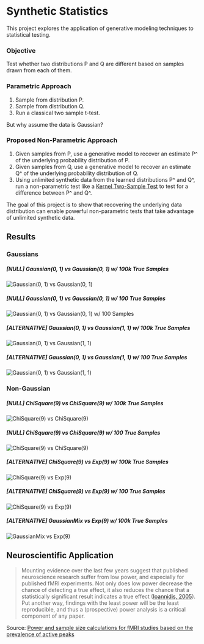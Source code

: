 # Synthetic Statistics
This project explores the application of generative modeling techniques to statistical testing.

### Objective
Test whether two distributions P and Q are different based on samples drawn from each of them.

### Parametric Approach
1) Sample from distribution P.
2) Sample from distribution Q.
3) Run a classical two sample t-test.

But why assume the data is Gaussian?

### Proposed Non-Parametric Approach
1) Given samples from P, use a generative model to recover an estimate P^ of the underlying probability distribution of P.
2) Given samples from Q, use a generative model to recover an estimate Q^ of the underlying probability distribution of Q.
3) Using unlimited synthetic data from the learned distributions P^ and Q^, run a non-parametric test like a [Kernel Two-Sample Test](http://www.gatsby.ucl.ac.uk/~gretton/mmd/mmd.htm) to test for a difference between P^ and Q^.

The goal of this project is to show that recovering the underlying data distribution can enable powerful non-parametric tests that take advantage of unlimited synthetic data.

## Results
### Gaussians
##### [NULL] Gaussian(0, 1) vs Gaussian(0, 1) w/ 100k True Samples
![Gaussian(0, 1) vs Gaussian(0, 1)](examples/sample_size_vs_power/gaussian_0_vs_gaussian_0.png)

##### [NULL] Gaussian(0, 1) vs Gaussian(0, 1) w/ 100 True Samples
![Gaussian(0, 1) vs Gaussian(0, 1) w/ 100 Samples](examples/sample_size_vs_power/100_gaussian_0_vs_gaussian_0.png)

##### [ALTERNATIVE] Gaussian(0, 1) vs Gaussian(1, 1) w/ 100k True Samples
![Gaussian(0, 1) vs Gaussian(1, 1)](examples/sample_size_vs_power/gaussian_0_vs_gaussian_1.png)

##### [ALTERNATIVE] Gaussian(0, 1) vs Gaussian(1, 1) w/ 100 True Samples
![Gaussian(0, 1) vs Gaussian(1, 1)](examples/sample_size_vs_power/100_gaussian_0_vs_gaussian_1.png)

### Non-Gaussian
##### [NULL] ChiSquare(9) vs ChiSquare(9) w/ 100k True Samples
![ChiSquare(9) vs ChiSquare(9)](examples/sample_size_vs_power/chi_9_vs_chi_9.png)

##### [NULL] ChiSquare(9) vs ChiSquare(9) w/ 100 True Samples
![ChiSquare(9) vs ChiSquare(9)](examples/sample_size_vs_power/100_chi_9_vs_chi_9.png)

##### [ALTERNATIVE] ChiSquare(9) vs Exp(9) w/ 100k True Samples
![ChiSquare(9) vs Exp(9)](examples/sample_size_vs_power/chi_9_vs_exp_9.png)

##### [ALTERNATIVE] ChiSquare(9) vs Exp(9) w/ 100 True Samples
![ChiSquare(9) vs Exp(9)](examples/sample_size_vs_power/100_chi_9_vs_exp_9.png)

##### [ALTERNATIVE] GaussianMix vs Exp(9) w/ 100k True Samples
![GaussianMix vs Exp(9)](examples/sample_size_vs_power/gaussian_mix_vs_exp_9.png)

## Neuroscientific Application
> Mounting evidence over the last few years suggest that published neuroscience research suffer from low power, and especially
> for published fMRI experiments. Not only does low power decrease the chance of detecting a true effect, it also reduces the
> chance that a statistically significant result indicates a true effect ([Ioannidis, 2005](http://journals.plos.org/plosmedicine/article?id=10.1371/journal.pmed.0020124)). Put another way, findings with the
> least power will be the least reproducible, and thus a (prospective) power analysis is a critical component of any paper.
<!--
> In a scientific study, one typically aims for a statistical power of 80%, implying that a true effect in the population is
> detected with a 80% chance. Power computations allow researchers to compute the minimal number of subjects to obtain the
> aimed statistical power. As such, power calculations avoid spending time and money on studies that are futile, and also
> prevent wasting time and money adding extra subjects, when sufficient power was already available. -->

Source: [Power and sample size calculations for fMRI studies based on the prevalence of active peaks](https://www.biorxiv.org/content/biorxiv/early/2016/04/20/049429.full.pdf)
